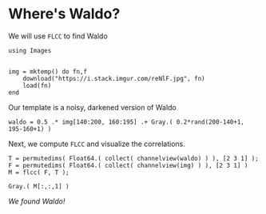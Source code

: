
# Where's Waldo?

We will use `FLCC` to find Waldo

```@example 1
using Images


img = mktemp() do fn,f
    download("https://i.stack.imgur.com/reNlF.jpg", fn)
    load(fn)
end
```

Our template is a noisy, darkened version of Waldo

```@example 1
waldo = 0.5 .* img[140:200, 160:195] .+ Gray.( 0.2*rand(200-140+1, 195-160+1) )
```

Next, we compute `FLCC` and visualize the correlations.

```@example 1
T = permutedims( Float64.( collect( channelview(waldo) ) ), [2 3 1] );
F = permutedims( Float64.( collect( channelview(img) ) ), [2 3 1] )
M = flcc( F, T );

Gray.( M[:,:,1] )
```

*We found Waldo!*
